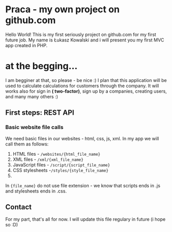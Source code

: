 # Praca - my own project on github.com

Hello World!  This is my first seriously project on github.com for my first future job. My name is Łukasz Kowalski and i will present you my first MVC app created in PHP.


# at the begging...

I am begginer at that, so please - be nice :)  I plan that this application will be used to calculate calculations for customers through the company. It will works also for sign in **( two-factor)**, sign up by a companies, creating users, and many many others :)

## First steps: REST API

### Basic website file calls

We need basic files in our websites - html, css, js, xml. In my app we will call them as follows:

1. HTML files - `/websites/{html_file_name}`
2. XML files - `/xml/{xml_file_name}`
3. JavaScript files - `/script/{script_file_name}` 
4. CSS stylesheets -`/styles/{style_file_name}`
5. 

In `{file_name}` do not use file extension - we know that scripts
ends in .js and stylesheets ends in .css.

## Contact
For my part, that's all for now. I will update this file regulary in future (i hope so :D)

